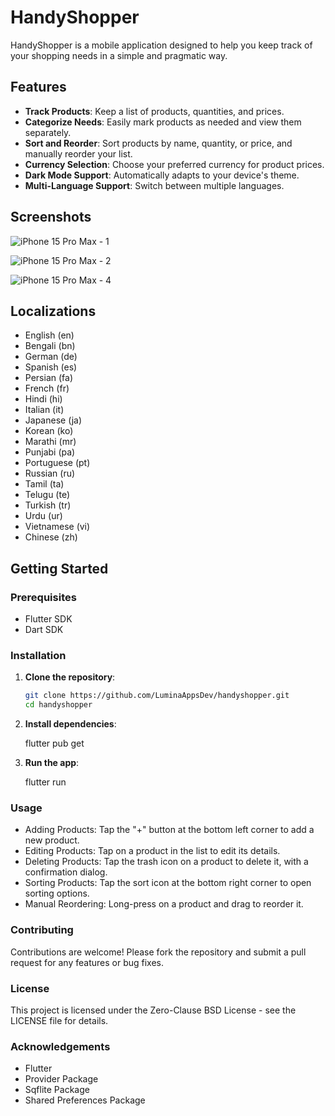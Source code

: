 # HandyShopper

HandyShopper is a mobile application designed to help you keep track of your shopping needs in a simple and pragmatic way.

## Features

- **Track Products**: Keep a list of products, quantities, and prices.
- **Categorize Needs**: Easily mark products as needed and view them separately.
- **Sort and Reorder**: Sort products by name, quantity, or price, and manually reorder your list.
- **Currency Selection**: Choose your preferred currency for product prices.
- **Dark Mode Support**: Automatically adapts to your device's theme.
- **Multi-Language Support**: Switch between multiple languages.

## Screenshots

![iPhone 15 Pro Max - 1](screenshots/iPhone15ProMax-1.png)

![iPhone 15 Pro Max - 2](screenshots/iPhone15ProMax-2.png)

![iPhone 15 Pro Max - 4](screenshots/iPhone15ProMax-4.png)

## Localizations

- English (en)
- Bengali (bn)
- German (de)
- Spanish (es)
- Persian (fa)
- French (fr)
- Hindi (hi)
- Italian (it)
- Japanese (ja)
- Korean (ko)
- Marathi (mr)
- Punjabi (pa)
- Portuguese (pt)
- Russian (ru)
- Tamil (ta)
- Telugu (te)
- Turkish (tr)
- Urdu (ur)
- Vietnamese (vi)
- Chinese (zh)

## Getting Started

### Prerequisites

- Flutter SDK
- Dart SDK

### Installation

1. **Clone the repository**:

   ```sh
   git clone https://github.com/LuminaAppsDev/handyshopper.git
   cd handyshopper

2. **Install dependencies**:

    flutter pub get

3. **Run the app**:

    flutter run

### Usage

- Adding Products: Tap the "+" button at the bottom left corner to add a new product.
- Editing Products: Tap on a product in the list to edit its details.
- Deleting Products: Tap the trash icon on a product to delete it, with a confirmation dialog.
- Sorting Products: Tap the sort icon at the bottom right corner to open sorting options.
- Manual Reordering: Long-press on a product and drag to reorder it.

### Contributing

Contributions are welcome! Please fork the repository and submit a pull request for any features or bug fixes.

### License

This project is licensed under the Zero-Clause BSD License - see the LICENSE file for details.

### Acknowledgements

- Flutter
- Provider Package
- Sqflite Package
- Shared Preferences Package
